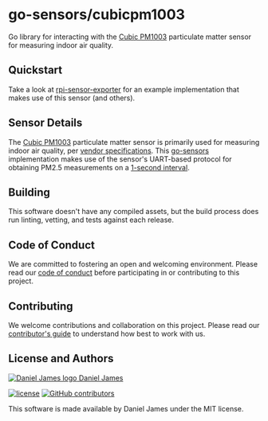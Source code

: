 # go-sensors/cubicpm1003

Go library for interacting with the [Cubic PM1003][cubicpm1003] particulate matter sensor for measuring indoor air quality.

## Quickstart

Take a look at [rpi-sensor-exporter][rpi-sensor-exporter] for an example implementation that makes use of this sensor (and others).

[rpi-sensor-exporter]: https://github.com/go-sensors/rpi-sensor-exporter

## Sensor Details

The [Cubic PM1003][cubicpm1003] particulate matter sensor is primarily used for measuring indoor air quality, per [vendor specifications][specs]. This [go-sensors] implementation makes use of the sensor's UART-based protocol for obtaining PM2.5 measurements on a [1-second interval](./defaults.go).

[cubicpm1003]: https://en.gassensor.com.cn/ParticulateMatterSensor/info_itemid_104.html
[specs]: ./docs/Cubic_PM1003_DS.pdf
[go-sensors]: https://github.com/go-sensors

## Building

This software doesn't have any compiled assets, but the build process does run linting, vetting, and tests against each release.

## Code of Conduct

We are committed to fostering an open and welcoming environment. Please read our [code of conduct](CODE_OF_CONDUCT.md) before participating in or contributing to this project.

## Contributing

We welcome contributions and collaboration on this project. Please read our [contributor's guide](CONTRIBUTING.md) to understand how best to work with us.

## License and Authors

[![Daniel James logo](https://secure.gravatar.com/avatar/eaeac922b9f3cc9fd18cb9629b9e79f6.png?size=16) Daniel James](https://github.com/thzinc)

[![license](https://img.shields.io/github/license/go-sensors/cubic-pm1003.svg)](https://github.com/go-sensors/cubic-pm1003/blob/master/LICENSE)
[![GitHub contributors](https://img.shields.io/github/contributors/go-sensors/cubic-pm1003.svg)](https://github.com/go-sensors/cubic-pm1003/graphs/contributors)

This software is made available by Daniel James under the MIT license.
